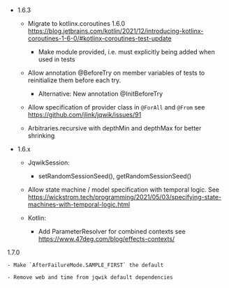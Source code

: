 - 1.6.3

    - Migrate to kotlinx.coroutines 1.6.0 
      https://blog.jetbrains.com/kotlin/2021/12/introducing-kotlinx-coroutines-1-6-0/#kotlinx-coroutines-test-update
      - Make module provided, i.e. must explicitly being added when used in tests

    - Allow annotation @BeforeTry on member variables of tests to reinitialize them before each try.
        - Alternative: New annotation @InitBeforeTry

    - Allow specification of provider class in `@ForAll` and `@From`
      see https://github.com/jlink/jqwik/issues/91

    - Arbitraries.recursive with depthMin and depthMax for better shrinking

- 1.6.x

    - JqwikSession:
        - setRandomSessionSeed(), getRandomSessionSeed()

    - Allow state machine / model specification with temporal logic.
      See https://wickstrom.tech/programming/2021/05/03/specifying-state-machines-with-temporal-logic.html

    - Kotlin:
        - Add ParameterResolver for combined contexts
          see https://www.47deg.com/blog/effects-contexts/

1.7.0

    - Make `AfterFailureMode.SAMPLE_FIRST` the default

    - Remove web and time from jqwik default dependencies
